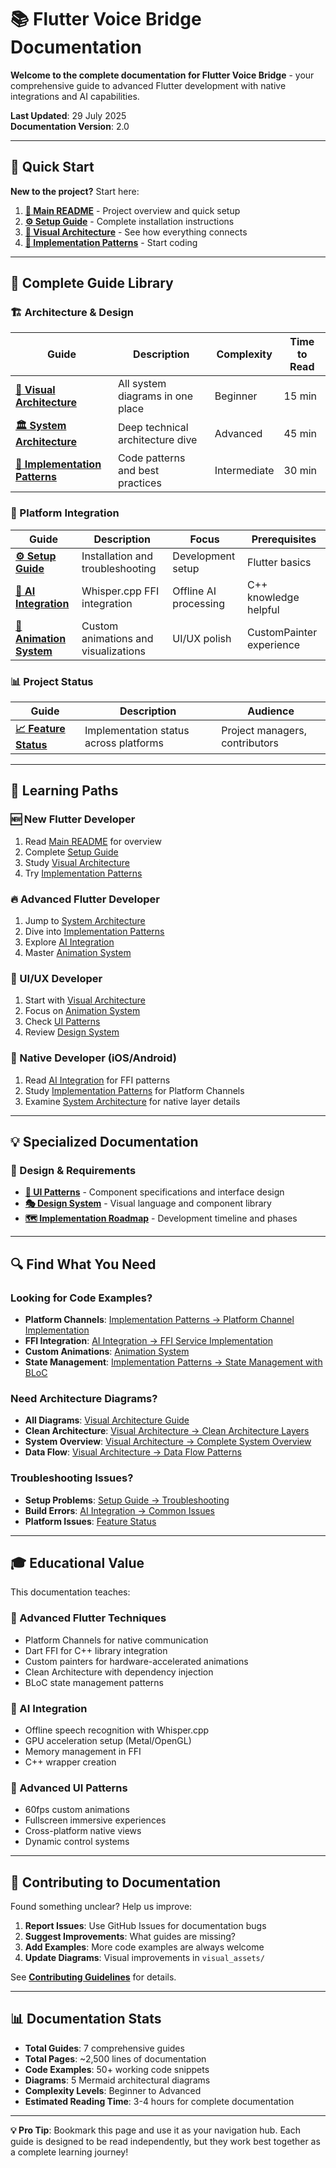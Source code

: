 # 📚 Flutter Voice Bridge Documentation

**Welcome to the complete documentation for Flutter Voice Bridge** - your comprehensive guide to advanced Flutter development with native integrations and AI capabilities.

**Last Updated**: 29 July 2025  
**Documentation Version**: 2.0

---

## 🚀 Quick Start

**New to the project?** Start here:

1. **[📖 Main README](../README.md)** - Project overview and quick setup
2. **[⚙️ Setup Guide](./guides/setup.md)** - Complete installation instructions  
3. **[🎯 Visual Architecture](./guides/visual_architecture.md)** - See how everything connects
4. **[🔧 Implementation Patterns](./guides/implementation_patterns.md)** - Start coding

---

## 📖 Complete Guide Library

### **🏗️ Architecture & Design**
| Guide | Description | Complexity | Time to Read |
|-------|-------------|------------|--------------|
| **[🎯 Visual Architecture](./guides/visual_architecture.md)** | All system diagrams in one place | Beginner | 15 min |
| **[🏛️ System Architecture](./guides/architecture.md)** | Deep technical architecture dive | Advanced | 45 min |
| **[🔧 Implementation Patterns](./guides/implementation_patterns.md)** | Code patterns and best practices | Intermediate | 30 min |

### **🚀 Platform Integration**
| Guide | Description | Focus | Prerequisites |
|-------|-------------|-------|---------------|
| **[⚙️ Setup Guide](./guides/setup.md)** | Installation and troubleshooting | Development setup | Flutter basics |
| **[🤖 AI Integration](./guides/ai_integration.md)** | Whisper.cpp FFI integration | Offline AI processing | C++ knowledge helpful |
| **[🎨 Animation System](./guides/animations.md)** | Custom animations and visualizations | UI/UX polish | CustomPainter experience |

### **📊 Project Status**
| Guide | Description | Audience |
|-------|-------------|----------|
| **[📈 Feature Status](./guides/feature_status.md)** | Implementation status across platforms | Project managers, contributors |

---

## 🎯 Learning Paths

### **🆕 New Flutter Developer**
1. Read [Main README](../README.md) for overview
2. Complete [Setup Guide](./guides/setup.md)
3. Study [Visual Architecture](./guides/visual_architecture.md)
4. Try [Implementation Patterns](./guides/implementation_patterns.md)

### **🔥 Advanced Flutter Developer**
1. Jump to [System Architecture](./guides/architecture.md)
2. Dive into [Implementation Patterns](./guides/implementation_patterns.md)
3. Explore [AI Integration](./guides/ai_integration.md)
4. Master [Animation System](./guides/animations.md)

### **🎨 UI/UX Developer**
1. Start with [Visual Architecture](./guides/visual_architecture.md)
2. Focus on [Animation System](./guides/animations.md)
3. Check [UI Patterns](./requirements/ui_patterns.md)
4. Review [Design System](./design/design_system.md)

### **🔧 Native Developer (iOS/Android)**
1. Read [AI Integration](./guides/ai_integration.md) for FFI patterns
2. Study [Implementation Patterns](./guides/implementation_patterns.md) for Platform Channels
3. Examine [System Architecture](./guides/architecture.md) for native layer details

---

## 💡 Specialized Documentation

### **📐 Design & Requirements**
- **[🎨 UI Patterns](./requirements/ui_patterns.md)** - Component specifications and interface design
- **[🎭 Design System](./design/design_system.md)** - Visual language and component library
- **[🗺️ Implementation Roadmap](./development_paths/implementation_roadmap.md)** - Development timeline and phases

---

## 🔍 Find What You Need

### **Looking for Code Examples?**
- **Platform Channels**: [Implementation Patterns → Platform Channel Implementation](./guides/implementation_patterns.md#platform-channel-implementation)
- **FFI Integration**: [AI Integration → FFI Service Implementation](./guides/ai_integration.md)
- **Custom Animations**: [Animation System](./guides/animations.md)
- **State Management**: [Implementation Patterns → State Management with BLoC](./guides/implementation_patterns.md#state-management-with-bloc)

### **Need Architecture Diagrams?**
- **All Diagrams**: [Visual Architecture Guide](./guides/visual_architecture.md)
- **Clean Architecture**: [Visual Architecture → Clean Architecture Layers](./guides/visual_architecture.md#clean-architecture-layers)
- **System Overview**: [Visual Architecture → Complete System Overview](./guides/visual_architecture.md#complete-system-overview)
- **Data Flow**: [Visual Architecture → Data Flow Patterns](./guides/visual_architecture.md#data-flow-patterns)

### **Troubleshooting Issues?**
- **Setup Problems**: [Setup Guide → Troubleshooting](./guides/setup.md)
- **Build Errors**: [AI Integration → Common Issues](./guides/ai_integration.md)
- **Platform Issues**: [Feature Status](./guides/feature_status.md)

---

## 🎓 Educational Value

This documentation teaches:

### **🔧 Advanced Flutter Techniques**
- Platform Channels for native communication
- Dart FFI for C++ library integration  
- Custom painters for hardware-accelerated animations
- Clean Architecture with dependency injection
- BLoC state management patterns

### **🤖 AI Integration**
- Offline speech recognition with Whisper.cpp
- GPU acceleration setup (Metal/OpenGL)
- Memory management in FFI
- C++ wrapper creation

### **🎨 Advanced UI Patterns**
- 60fps custom animations
- Fullscreen immersive experiences
- Cross-platform native views
- Dynamic control systems

---

## 🚀 Contributing to Documentation

Found something unclear? Help us improve:

1. **Report Issues**: Use GitHub Issues for documentation bugs
2. **Suggest Improvements**: What guides are missing?
3. **Add Examples**: More code examples are always welcome
4. **Update Diagrams**: Visual improvements in `visual_assets/`

See **[Contributing Guidelines](../CONTRIBUTING.md)** for details.

---

## 📊 Documentation Stats

- **Total Guides**: 7 comprehensive guides
- **Total Pages**: ~2,500 lines of documentation
- **Code Examples**: 50+ working code snippets
- **Diagrams**: 5 Mermaid architectural diagrams
- **Complexity Levels**: Beginner to Advanced
- **Estimated Reading Time**: 3-4 hours for complete documentation

---

**💡 Pro Tip**: Bookmark this page and use it as your navigation hub. Each guide is designed to be read independently, but they work best together as a complete learning journey! 